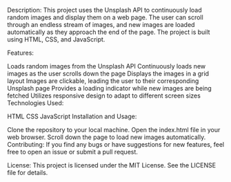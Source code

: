 Description:
This project uses the Unsplash API to continuously load random images and display them on a web page. The user can scroll through an endless stream of images, and new images are loaded automatically as they approach the end of the page. The project is built using HTML, CSS, and JavaScript.

Features:

Loads random images from the Unsplash API
Continuously loads new images as the user scrolls down the page
Displays the images in a grid layout
Images are clickable, leading the user to their corresponding Unsplash page
Provides a loading indicator while new images are being fetched
Utilizes responsive design to adapt to different screen sizes
Technologies Used:

HTML
CSS
JavaScript
Installation and Usage:

Clone the repository to your local machine.
Open the index.html file in your web browser.
Scroll down the page to load new images automatically.
Contributing:
If you find any bugs or have suggestions for new features, feel free to open an issue or submit a pull request.

License:
This project is licensed under the MIT License. See the LICENSE file for details.

